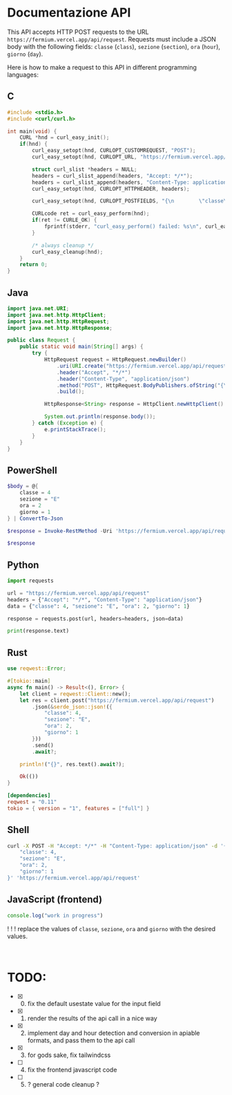 
# Documentazione API

This API accepts HTTP POST requests to the URL `https://fermium.vercel.app/api/request`. Requests must include a JSON body with the following fields: `classe` (`class`), `sezione` (`section`), `ora` (`hour`), `giorno` (`day`).

Here is how to make a request to this API in different programming languages:

## C

```c
#include <stdio.h>
#include <curl/curl.h>

int main(void) {
    CURL *hnd = curl_easy_init();
    if(hnd) {
        curl_easy_setopt(hnd, CURLOPT_CUSTOMREQUEST, "POST");
        curl_easy_setopt(hnd, CURLOPT_URL, "https://fermium.vercel.app/api/request");

        struct curl_slist *headers = NULL;
        headers = curl_slist_append(headers, "Accept: */*");
        headers = curl_slist_append(headers, "Content-Type: application/json");
        curl_easy_setopt(hnd, CURLOPT_HTTPHEADER, headers);

        curl_easy_setopt(hnd, CURLOPT_POSTFIELDS, "{\n        \"classe\": 4,\n\t\t\t\t\"sezione\": \"E\",\n\t\t\t\t\"ora\": 2,\n\t\t\t\t\"giorno\": 1\n}");

        CURLcode ret = curl_easy_perform(hnd);
        if(ret != CURLE_OK) {
            fprintf(stderr, "curl_easy_perform() failed: %s\n", curl_easy_strerror(ret));
        }

        /* always cleanup */
        curl_easy_cleanup(hnd);
    }
    return 0;
}
```

## Java

```java
import java.net.URI;
import java.net.http.HttpClient;
import java.net.http.HttpRequest;
import java.net.http.HttpResponse;

public class Request {
    public static void main(String[] args) {
        try {
            HttpRequest request = HttpRequest.newBuilder()
                .uri(URI.create("https://fermium.vercel.app/api/request"))
                .header("Accept", "*/*")
                .header("Content-Type", "application/json")
                .method("POST", HttpRequest.BodyPublishers.ofString("{\n        \"classe\": 4,\n\t\t\t\t\"sezione\": \"E\",\n\t\t\t\t\"ora\": 2,\n\t\t\t\t\"giorno\": 1\n}"))
                .build();

            HttpResponse<String> response = HttpClient.newHttpClient().send(request, HttpResponse.BodyHandlers.ofString());

            System.out.println(response.body());
        } catch (Exception e) {
            e.printStackTrace();
        }
    }
}
```

## PowerShell

```powershell
$body = @{
    classe = 4
    sezione = "E"
    ora = 2
    giorno = 1
} | ConvertTo-Json

$response = Invoke-RestMethod -Uri 'https://fermium.vercel.app/api/request' -Method Post -Body $body -ContentType 'application/json'

$response
```

## Python

```python
import requests

url = "https://fermium.vercel.app/api/request"
headers = {"Accept": "*/*", "Content-Type": "application/json"}
data = {"classe": 4, "sezione": "E", "ora": 2, "giorno": 1}

response = requests.post(url, headers=headers, json=data)

print(response.text)
```

## Rust

```rust
use reqwest::Error;

#[tokio::main]
async fn main() -> Result<(), Error> {
    let client = reqwest::Client::new();
    let res = client.post("https://fermium.vercel.app/api/request")
        .json(&serde_json::json!({
            "classe": 4,
            "sezione": "E",
            "ora": 2,
            "giorno": 1
        }))
        .send()
        .await?;

    println!("{}", res.text().await?);

    Ok(())
}
```

```toml
[dependencies]
reqwest = "0.11"
tokio = { version = "1", features = ["full"] }
```

## Shell

```bash
curl -X POST -H "Accept: */*" -H "Content-Type: application/json" -d '{
    "classe": 4,
    "sezione": "E",
    "ora": 2,
    "giorno": 1
}' 'https://fermium.vercel.app/api/request'
```


## JavaScript (frontend)

```javascript
console.log("work in progress")
```

! ! ! replace the values of `classe`, `sezione`, `ora` and `giorno` with the desired values.

&nbsp;

# TODO:
- [x] 0. fix the default usestate value for the input field
- [x] 1. render the results of the api call in a nice way 
- [x] 2. implement day and hour detection and conversion in apiable formats, and pass them to the api call
- [x] 3. for gods sake, fix tailwindcss
- [ ] 4. fix the frontend javascript code
- [ ] 5. ? general code cleanup ?



